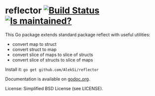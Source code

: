 reflector [![Build Status](https://secure.travis-ci.org/AlekSi/reflector.png)](https://travis-ci.org/AlekSi/reflector) [![Is maintained?](http://stillmaintained.com/AlekSi/reflector.png)](http://stillmaintained.com/AlekSi/reflector)
=========

This Go package extends standard package reflect with useful utilities:

- convert map to struct
- convert struct to map
- convert slice of maps to slice of structs
- convert slice of structs to slice of maps

Install it: `go get github.com/AlekSi/reflector`

Documentation is available on [godoc.org](http://godoc.org/github.com/AlekSi/reflector).

License: Simplified BSD License (see LICENSE).
